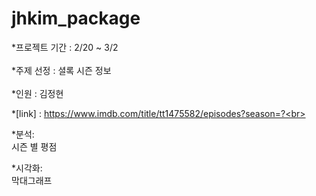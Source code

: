 # jhkim_package
*프로젝트 기간 : 2/20 ~ 3/2 <br>  
*주제 선정 : 셜록 시즌 정보<br>  
*인원 : 김정현 <br> 

*[link] : https://www.imdb.com/title/tt1475582/episodes?season=?<br> 
  
*분석:<br>
   시즌 별 평점 <br>

*시각화:<br> 
   막대그래프

